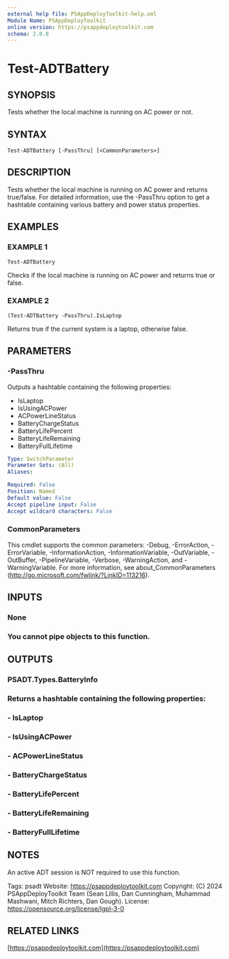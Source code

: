 ```yaml
---
external help file: PSAppDeployToolkit-help.xml
Module Name: PSAppDeployToolkit
online version: https://psappdeploytoolkit.com
schema: 2.0.0
---
```


# Test-ADTBattery

## SYNOPSIS
Tests whether the local machine is running on AC power or not.

## SYNTAX

```
Test-ADTBattery [-PassThru] [<CommonParameters>]
```

## DESCRIPTION
Tests whether the local machine is running on AC power and returns true/false.
For detailed information, use the -PassThru option to get a hashtable containing various battery and power status properties.

## EXAMPLES

### EXAMPLE 1
```
Test-ADTBattery
```

Checks if the local machine is running on AC power and returns true or false.

### EXAMPLE 2
```
(Test-ADTBattery -PassThru).IsLaptop
```

Returns true if the current system is a laptop, otherwise false.

## PARAMETERS

### -PassThru
Outputs a hashtable containing the following properties:
- IsLaptop
- IsUsingACPower
- ACPowerLineStatus
- BatteryChargeStatus
- BatteryLifePercent
- BatteryLifeRemaining
- BatteryFullLifetime

```yaml
Type: SwitchParameter
Parameter Sets: (All)
Aliases:

Required: False
Position: Named
Default value: False
Accept pipeline input: False
Accept wildcard characters: False
```

### CommonParameters
This cmdlet supports the common parameters: -Debug, -ErrorAction, -ErrorVariable, -InformationAction, -InformationVariable, -OutVariable, -OutBuffer, -PipelineVariable, -Verbose, -WarningAction, and -WarningVariable.
For more information, see about_CommonParameters (http://go.microsoft.com/fwlink/?LinkID=113216).

## INPUTS

### None
### You cannot pipe objects to this function.
## OUTPUTS

### PSADT.Types.BatteryInfo
### Returns a hashtable containing the following properties:
### - IsLaptop
### - IsUsingACPower
### - ACPowerLineStatus
### - BatteryChargeStatus
### - BatteryLifePercent
### - BatteryLifeRemaining
### - BatteryFullLifetime
## NOTES
An active ADT session is NOT required to use this function.

Tags: psadt
Website: https://psappdeploytoolkit.com
Copyright: (C) 2024 PSAppDeployToolkit Team (Sean Lillis, Dan Cunningham, Muhammad Mashwani, Mitch Richters, Dan Gough).
License: https://opensource.org/license/lgpl-3-0

## RELATED LINKS

[https://psappdeploytoolkit.com](https://psappdeploytoolkit.com)
